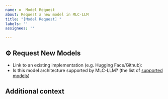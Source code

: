 ```yaml
---
name: ️️⚙️  Model Request
about: Request a new model in MLC-LLM
title: "[Model Request] "
labels: ''
assignees: ''

---
```


## ⚙️  Request New Models

- Link to an existing implementation (e.g. Hugging Face/Github): <!-- Link to the model -->
- Is this model architecture supported by MLC-LLM? (the list of [supported models](https://llm.mlc.ai/docs/prebuilt_models.html)) <!-- Yes/No -->

## Additional context

<!-- Add any other context that you think would be helpful for the community to add this model -->
